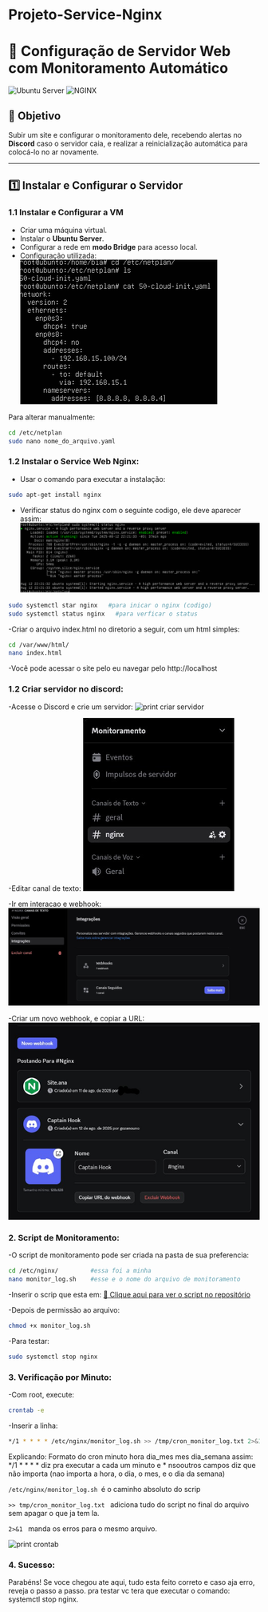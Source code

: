 # Projeto-Service-Nginx

# 📌 Configuração de Servidor Web com Monitoramento Automático

![Ubuntu Server](https://img.shields.io/badge/Ubuntu_Server-E95420?style=for-the-badge&logo=ubuntu&logoColor=white)
![NGINX](https://img.shields.io/badge/NGINX-009639?style=for-the-badge&logo=nginx&logoColor=white)

## 🎯 Objetivo
Subir um site e configurar o monitoramento dele, recebendo alertas no **Discord** caso o servidor caia, e realizar a reinicialização automática para colocá-lo no ar novamente.

---

## 1️⃣ Instalar e Configurar o Servidor

### 1.1 Instalar e Configurar a VM
- Criar uma máquina virtual.
- Instalar o **Ubuntu Server**.
- Configurar a rede em **modo Bridge** para acesso local.
- Configuração utilizada:  
![print configuração netplan](imagens/netplan.png)

Para alterar manualmente:
```bash
cd /etc/netplan
sudo nano nome_do_arquivo.yaml
```
### 1.2 Instalar o Service Web Nginx:
- Usar o comando para executar a instalação:
```bash
sudo apt-get install nginx
```
- Verificar status do nginx com o seguinte codigo, ele deve aparecer assim:
![print status nginx](imagens/status-nginx.png)
```bash
sudo systemctl star nginx   #para inicar o nginx (codigo)
sudo systemctl status nginx   #para verficar o status 
```
-Criar o arquivo index.html no diretorio a seguir, com um html simples:
```bash
cd /var/www/html/
nano index.html
```
-Você pode acessar o site pelo eu navegar pelo http://localhost

### 1.2 Criar servidor no discord:
-Acesse o Discord e crie um servidor:
![print criar servidor](imagens/cria-servidor.jpg)

-Editar canal de texto:
![print configuração discord](imagens/configuracao-do-canal.jpg)

-Ir em interacao e webhook:
![print aba de interação](imagens/interacao.jpg)

-Criar um novo webhook, e copiar a URL:
![print criação de webhook](imagens/criar-webhook.jpg)

### 2. Script de Monitoramento:
-O script de monitoramento pode ser criada na pasta de sua preferencia:
```bash
cd /etc/nginx/         #essa foi a minha
nano monitor_log.sh    #esse e o nome do arquivo de monitoramento
```
-Inserir o scrip que esta em:
[📄 Clique aqui para ver o script no repositório](https://github.com/ana-bia07/Projeto-Service-Nginx/blob/master/monitor_log.sh)

-Depois de permissão ao arquivo:
```bash
chmod +x monitor_log.sh
```
-Para testar:
```bash
sudo systemctl stop nginx
```
### 3. Verificação por Minuto:
-Com root, execute:
```bash
crontab -e
```

-Inserir a linha:
```bash
*/1 * * * * /etc/nginx/monitor_log.sh >> /tmp/cron_monitor_log.txt 2>&1
```
Explicando:
Formato do cron minuto hora dia_mes mes dia_semana assim: */1 * * * * diz pra executar a cada um minuto e * nsooutros campos diz que não importa (nao importa a hora, o dia, o mes, e o dia da semana)

```/etc/nginx/monitor_log.sh ```é o caminho absoluto do scrip

```>> tmp/cron_monitor_log.txt ``` adiciona tudo do script no final do arquivo sem apagar o que ja tem la.

```2>&1 ``` manda os erros para o mesmo arquivo.

![print crontab](crontab.png)

### 4. Sucesso:
Parabéns! Se voce chegou ate aqui, tudo esta feito correto e caso aja erro, reveja o passo a passo. pra testar vc tera que executar o comando: systemctl stop nginx.
